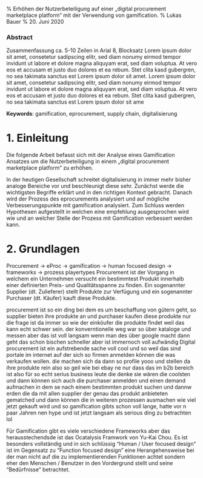 % Erhöhen der Nutzerbeteiligung auf einer „digital procurement marketplace platform“ mit der Verwendung von gamification.
% Lukas Bauer
% 20. Juni 2020

### Abstract

Zusammenfassung ca. 5-10 Zeilen in Arial 8, Blocksatz Lorem ipsum dolor sit amet, consetetur sadipscing elitr, sed diam nonumy eirmod tempor invidunt ut labore et dolore magna aliquyam erat, sed diam voluptua. At vero eos et accusam et justo duo dolores et ea rebum. Stet clita kasd gubergren, no sea takimata sanctus est Lorem ipsum dolor sit amet. Lorem ipsum dolor sit amet, consetetur sadipscing elitr, sed diam nonumy eirmod tempor invidunt ut labore et dolore magna aliquyam erat, sed diam voluptua. At vero eos et accusam et justo duo dolores et ea rebum. Stet clita kasd gubergren, no sea takimata sanctus est Lorem ipsum dolor sit ame

**Keywords**: gamification, eprocurement, supply chain, digitalisierung

# 1. Einleitung

Die folgende Arbeit befasst sich mit der Analyse eines Gamification Ansatzes um die Nutzerbeteiligung in einem „digital procurement marketplace platform“ zu erhöhen.

In der heutigen Gesellschaft schreitet digitalisierung in immer mehr bisher analoge Bereiche vor und beschleunigt diese sehr.
Zunächst werde die wichtigsten Begriffe erklärt und in den richtigen Kontext gebracht. Danach wird der Prozess des eprocurements analysiert und auf mögliche Verbesserungspunkte mit gamification analysiert. Zum Schluss werden Hypothesen aufgestellt in welchen eine empfehlung ausgesprochen wird wie und an welcher Stelle der Prozess mit Gamification verbessert werden kann.

# 2. Grundlagen

Procurement → eProc → gamification → human focused design → frameworks → prozess
playertypes
Procurement ist der Vorgang in welchem ein Unternehmen versucht ein bestimmtest Produkt innerhalb einer definierten Preis- und Qualitätsspanne zu finden. Ein sogenannter Supplier (dt. Zulieferer) stellt Produkte zur Verfügung und ein sogenannter Purchaser (dt. Käufer) kauft diese Produkte.

procurement ist so ein ding bei dem es um beschaffung von gütern geht, so supplier bieten ihre produkte an und purchaser kaufen diese produkte
nur die frage ist da immer so wie der einköufer die produkte findet weil das kann echt schwer sein. der konverntionelle weg war so über kataloge und messen aber das ist voll langsam
wenn man des über google macht dann geht das schon bischen schneller aber ist immernoch voll aufwändig
Digital procurement ist ein aufstrebende sache voll cool und so weil das sind portale im internet auf der sich so firmen anmelden können die was verkaufen wollen. die machen sich da dann so profile yooo und stellen da ihre produkte rein also so geil wie bei ebay ne nur dass das im b2b bereich ist also für so echt serius business leute die denke sie wären die coolsten
und dann können sich auch die purchaser anmelden und einen demand aufmachen in dem se nach einem bestimmten produkt suchen und dannw erden die da mit allen supplier der genau das produkt anbieteten gematched und dann können die in weiteren prozessen ausmachen wie viel jetzt gekauft wird und so
gamification gibts schon voll lange, hatte vor n paar Jahren nen hype und ist jetzt langsam als serious ding zu betrachten lol

Für Gamification gibt es viele verschiedene Frameworks aber das herausstechendsde ist das Ocatalysis Framwork von Yu-Kai Chou. Es ist besonders vollständig und in sich schlüssig
“Human / User focused design” ist im Gegensatz zu “Function focused design” eine Herangehensweise bei der man nicht auf die zu implementierenden Funktionen achtet sondern eher den Menschen / Benutzer in den Vordergrund stellt und seine “Bedürfnisse” betrachtet.
